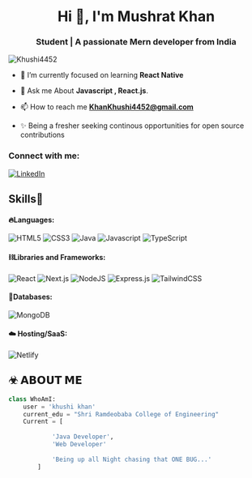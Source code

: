 

<h1 align="center">Hi 👋, I'm Mushrat Khan</h1>
<h3 align="center">Student | A passionate Mern developer from India</h3>



<p align="left"> <img src="https://komarev.com/ghpvc/?username=Khushi4452&label=Profile%20views&color=0e75b6&style=flat" alt="Khushi4452" /> </p>

- 🌱 I’m currently  focused on learning **React Native**

- 💬 Ask me About **Javascript , React.js**.

- 📫 How to reach me  **KhanKhushi4452@gmail.com**
  
- ✨ Being a fresher seeking continous opportunities for open source contributions


<h3 align="left">Connect with me:</h3>
<p align="left">
<a href="https://www.linkedin.com/in/Mushrat khan/" target="_blank">
    <img alt="LinkedIn" src="https://img.shields.io/badge/linkedin-%230077B5.svg?style=for-the-badge&logo=linkedin&logoColor=white"/>
  </a>
</p>

<!-- Skills Section -->
<h2 align="left">Skills🚀</h2>

<!-- Languages -->
#### 🔥Languages:
<div>
  <img alt="HTML5" src="https://img.shields.io/badge/html5-%23E34F26.svg?style=for-the-badge&logo=html5&logoColor=white" />
  <img alt="CSS3" src="https://img.shields.io/badge/css3-%231572B6.svg?style=for-the-badge&logo=css3&logoColor=white" />	
  <img alt="Java" src="https://img.shields.io/badge/java-%23ED8B00.svg?style=for-the-badge&logo=java&logoColor=white"/>
  <img alt="Javascript" src="https://img.shields.io/badge/javascript-%23323330.svg?style=for-the-badge&logo=javascript&logoColor=%23F7DF1E"/>	
  <img alt="TypeScript" src="https://img.shields.io/badge/typescript-%23007ACC.svg?style=for-the-badge&logo=typescript&logoColor=white"/>
</div>

<!-- Libraries and Frameworks -->
#### ⛓️Libraries and Frameworks:
<div>
  <img alt="React" src="https://img.shields.io/badge/react-%2320232a.svg?style=for-the-badge&logo=react&logoColor=%2361DAFB"/>
  <img alt="Next.js" src="https://img.shields.io/badge/Next-black?style=for-the-badge&logo=next.js&logoColor=white"/>
  <img alt="NodeJS" src="https://img.shields.io/badge/node.js-6DA55F?style=for-the-badge&logo=node.js&logoColor=white"/>
  <img alt="Express.js" src="https://img.shields.io/badge/express.js-%23404d59.svg?style=for-the-badge&logo=express&logoColor=%2361DAFB"/>
  <img alt="TailwindCSS" src="https://img.shields.io/badge/tailwindcss-%2338B2AC.svg?style=for-the-badge&logo=tailwind-css&logoColor=white"/>
</div>

<!-- Databases -->
#### 🧵Databases:
<div>
  <img alt="MongoDB" src="https://img.shields.io/badge/MongoDB-%234ea94b.svg?style=for-the-badge&logo=mongodb&logoColor=white"/>
  
</div>

<!-- Hosting/SaaS -->
#### ☁️ Hosting/SaaS:
<div>
  <img alt="Netlify" src="https://img.shields.io/badge/netlify-%23000000.svg?style=for-the-badge&logo=netlify&logoColor=#00C7B7"/>
 
</div>








## ☣ 𝗔𝗕𝗢𝗨𝗧 𝗠𝗘
```python
class WhoAmI:
	user = 'khushi khan'
   	current_edu = "Shri Ramdeobaba College of Engineering"
   	Current = [
   			
   			'Java Developer',
   			'Web Developer'
                        
   			'Being up all Night chasing that ONE BUG...'
   		]
   ```
  
